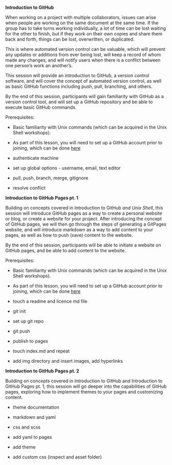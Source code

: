 **Introduction to GitHub** 

When working on a project with multiple collaborators, issues can arise when people are working on the same document at the same time.  If the group has to take turns working individually, a lot of time can be lost waiting for the other to finish, but if they work on their own copies and share them back and forth, things can be lost, overwritten, or duplicated.

This is where automated version control can be valuable, which will prevent any updates or additions from ever being lost, will keep a record of whom made any changes, and will notify users when there is a conflict between one person’s work an another’s.  

This session will provide an introduction to GitHub, a version control software, and will cover the concept of automated version control, as well as basic GitHub functions including push, pull, branching, and others.  

By the end of this session, participants will gain familiarity with GitHub as a version control tool, and will set up a GitHub repository and be able to execute basic GitHub commands.

Prerequisites: 

* Basic familiarity with Unix commands (which can be acquired in the Unix Shell workshops).
* As part of this lesson, you will need to set up a GitHub account prior to joining, which can be done [here](https://github.com/)

* authenticate machine
* set up global options - username, email, text editor
* pull, push, branch, merge, gitignore
* resolve conflict 

**Introduction to GitHub Pages pt. 1**

Building on concepts covered in Introduction to GitHub *and Unix Shell*, this session will introduce GitHub pages as a way to create a personal website or blog, or create a website for your project.  After introducing the concept of GitHub pages, we will then go through the steps of generating a GitPages website, and will introduce markdown as a way to add content to your pages, as well as how to push (save) content to the website. 

By the end of this session, participants will be able to initiate a website on GitHub pages, and be able to add content to the website.

Prerequisites: 

* Basic familiarity with Unix commands (which can be acquired in the Unix Shell workshops).
* As part of this lesson, you will need to set up a GitHub account prior to joining, which can be done [here](https://github.com/)

* touch a readme and licence md file
* git init
* set up git repo
* git push
* publish to pages
* touch index.md and repeat
* add img directory and insert images, add hyperlinks

**Introduction to GitHub Pages pt. 2**

Building on concepts covered in Introduction to GitHub and Introduction to GitHub Pages pt. 1, this session will go deeper into the capabilities of GitHub pages, exploring how to implement themes to your pages and customizing content.

* theme documentation
* markdown and yaml
* css and scss

* add yaml to pages
* add theme
* add custom css (inspect and asset folder)